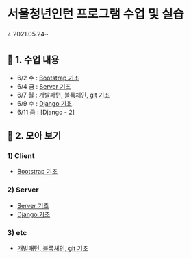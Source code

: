 # 서울청년인턴 프로그램 수업 및 실습

⭐ 2021.05.24~

## 🎈 1. 수업 내용

- 6/2 수 : [Bootstrap 기초](./수업내용/Bootstrap.md)
- 6/4 금 : [Server 기초](./수업내용/Server_Basic.md)
- 6/7 월 : [개발패턴, 블록체인, git 기초](./수업내용/pattern_blockChain_git.md)
- 6/9 수 : [Django 기초](./수업내용/Django_Basic.md)
- 6/11 금 : [Django - 2]


## 👀 2. 모아 보기
### 1) Client
  + [Bootstrap 기초](./수업내용/Bootstrap.md)
### 2) Server
  + [Server 기초](./수업내용/Server_Basic.md)
  + [Django 기초](./수업내용/Django_Basic.md)
### 3) etc
  + [개발패턴, 블록체인, git 기초](./수업내용/pattern_blockChain_git.md)
